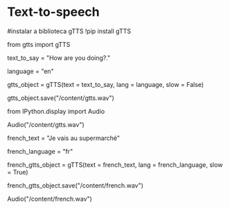 # Text-to-speech
#instalar a biblioteca gTTS !pip install gTTS

from gtts import gTTS

text_to_say = "How are you doing?."

language = "en"

gtts_object = gTTS(text = text_to_say, 
                  lang = language,
                  slow = False)

gtts_object.save("/content/gtts.wav")

from IPython.display import Audio

Audio("/content/gtts.wav")

french_text = "Je vais au supermarché"

french_language = "fr"

french_gtts_object = gTTS(text = french_text,
                          lang = french_language,
                          slow = True)

french_gtts_object.save("/content/french.wav")

Audio("/content/french.wav")

